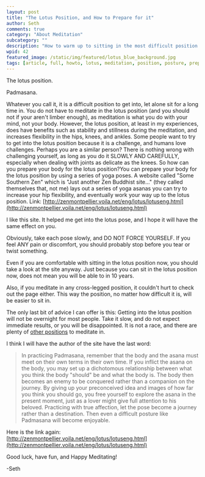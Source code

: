 ```yaml
---
layout: post
title: "The Lotus Position, and How to Prepare for it"
author: Seth
comments: true
category: "About Meditation"
subcategory: ""
description: "How to warm up to sitting in the most difficult position."
wpid: 42
featured_image: /static/img/featured/lotus_blue_background.jpg
tags: [article, full, howto, lotus, meditation, position, posture, prepare]
---
```


The lotus position.

Padmasana.

Whatever you call it, it is a difficult position to get into, let alone sit for a long time in. You do not have to meditate in the lotus position (and you should not if your aren't limber enough), as meditation is what you do with your mind, not your body. However, the lotus position, at least in my experiences, does have benefits such as stability and stillness during the meditation, and increases flexibility in the hips, knees, and ankles. Some people want to try to get into the lotus position because it is a challenge, and humans love challenges. Perhaps you are a similar person? There is nothing wrong with challenging yourself, as long as you do it SLOWLY AND CAREFULLY, especially when dealing with joints as delicate as the knees. So how can you prepare your body for the lotus position?You can prepare your body for the lotus position by using a series of yoga poses. A website called "Some Southern Zen" which is "Just another Zen Buddhist site..." (they called themselves that, not me) lays out a series of yoga asanas you can try to increase your hip flexibility, and eventually work your way up to the lotus position. Link: [http://zenmontpellier.voila.net/eng/lotus/lotuseng.html](http://zenmontpellier.voila.net/eng/lotus/lotuseng.html)

<!--more-->

I like this site. It helped me get into the lotus pose, and I hope it will have the same effect on you.

Obviously, take each pose slowly, and DO NOT FORCE YOURSELF. If you feel ANY pain or discomfort, you should probably stop before you tear or twist something.

Even if you are comfortable with sitting in the lotus position now, you should take a look at the site anyway. Just because you can sit in the lotus position now, does not mean you will be able to in 10 years.

Also, if you meditate in any cross-legged position, it couldn't hurt to check out the page either. This way the position, no matter how difficult it is, will be easier to sit in.

The only last bit of advice I can offer is this: Getting into the lotus position will not be overnight for most people. Take it slow, and do not expect immediate results, or you will be disappointed. It is not a race, and there are plenty of [other positions](/posts/about-meditation/meditation-postures) to meditate in.

I think I will have the author of the site have the last word:

> In practicing Padmasana, remember that the body and the asana must meet on their own terms in their own time. If you inflict the asana on the body, you may set up a dichotomous relationship between what you think the body "should" be and what the body is. The body then becomes an enemy to be conquered rather than a companion on the journey. By giving up your preconceived idea and images of how far you think you should go, you free yourself to explore the asana in the present moment, just as a lover might give full attention to his beloved. Practicing with true affection, let the pose become a journey rather than a destination. Then even a difficult posture like Padmasana will become enjoyable.

Here is the link again: [http://zenmontpellier.voila.net/eng/lotus/lotuseng.html](http://zenmontpellier.voila.net/eng/lotus/lotuseng.html)

Good luck, have fun, and Happy Meditating!

-Seth
